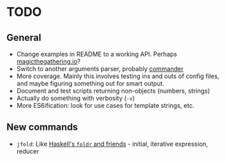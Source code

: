 # TODO

## General

- Change examples in README to a working API. Perhaps [magicthegathering.io](http://magicthegathering.io)?
- Switch to another arguments parser, probably [commander](https://github.com/tj/commander.js)
- More coverage. Mainly this involves testing ins and outs of config files, and maybe figuring something out for smart output.
- Document and test scripts returning non-objects (numbers, strings)
- Actually do something with verbosity (`-v`)
- More ES6ification: look for use cases for template strings, etc.

## New commands

- `jfold`: Like [Haskell's `foldr` and friends](https://wiki.haskell.org/Fold) - initial, iterative expression, reducer

